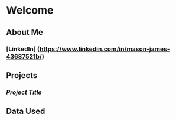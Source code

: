 # **Welcome**
## **About Me**
### [LinkedIn] (https://www.linkedin.com/in/mason-james-43687521b/)
## **Projects**
### *Project Title*
## **Data Used**
